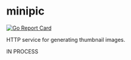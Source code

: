 # minipic
[![Go Report Card](https://goreportcard.com/badge/github.com/bardex/minipic)](https://goreportcard.com/report/github.com/bardex/minipic)

HTTP service for generating thumbnail images. 

IN PROCESS